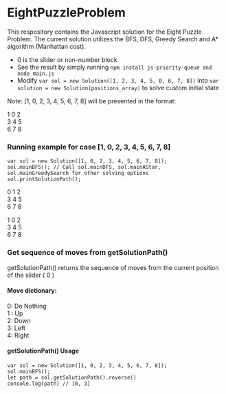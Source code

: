 # EightPuzzleProblem

This respository contains the Javascript solution for the Eight Puzzle Problem. The current solution utilizes the BFS, DFS, Greedy Search and A* algorithm (Manhattan cost). 

* 0 is the slider or non-number block
* See the result by simply running `npm install js-priority-queue and node main.js`
* Modify `var sol = new Solution([1, 2, 3, 4, 5, 0, 6, 7, 8])` into `var solution = new Solution(positions_array)` to solve custom initial state 

Note: [1, 0, 2, 3, 4, 5, 6, 7, 8] will be presented in the format:

 1 0  2
 <br>
 3  4  5
  <br>
 6  7  8
  <br>


### Running example for case [1, 0, 2, 3, 4, 5, 6, 7, 8]
`var sol = new Solution([1, 0, 2, 3, 4, 5, 6, 7, 8]);`
<br>
`sol.mainBFS(); // Call sol.mainDFS, sol.mainAStar, sol.mainGreedySearch for other solving options` 
<br>
`sol.printSolutionPath();`

 0  1  2
 <br>
 3  4  5
  <br>
 6  7  8
  <br>

 1  0  2
  <br>
 3  4  5
  <br>
 6  7  8
 
 ### Get sequence of moves from getSolutionPath()
 getSolutionPath() returns the sequence of moves from the current position of the slider ( 0 )
 #### Move dictionary:
 0: Do Nothing
 <br>
 1 : Up 
 <br>
 2: Down
 <br>
 3: Left
 <br>
 4: Right
 <br>
 
 #### getSolutionPath() Usage
`var sol = new Solution([1, 0, 2, 3, 4, 5, 6, 7, 8]);`
<br>
`sol.mainBFS();`
<br>
`let path = sol.getSolutionPath().reverse()`
<br>
`console.log(path) // [0, 3]`


